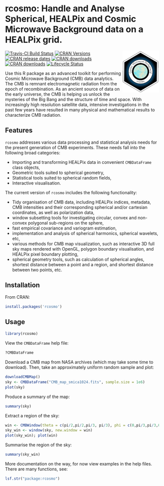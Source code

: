 
# rcosmo: Handle and Analyse Spherical, HEALPix and Cosmic Microwave Background data on a HEALPix grid.

<img src="man/figures/logo.jpg" align="right" alt="" width="120" />


<!-- Badges Start -->
[![Travis-CI Build Status](https://travis-ci.org/frycast/rcosmo.svg?branch=master)](https://travis-ci.org/frycast/rcosmo) 
[![CRAN Versions](http://www.r-pkg.org/badges/version/rcosmo)](https://CRAN.R-project.org/package=rcosmo) 
[![CRAN release dates](http://www.r-pkg.org/badges/version-ago/rcosmo)](https://CRAN.R-project.org/package=rcosmo) 
[![CRAN downloads](http://cranlogs.r-pkg.org/badges/grand-total/rcosmo)](https://CRAN.R-project.org/package=rcosmo) 
[![CRAN downloads](http://cranlogs.r-pkg.org/badges/last-week/rcosmo)](https://CRAN.R-project.org/package=rcosmo) [![Lifecycle Status](https://img.shields.io/badge/lifecycle-maturing-blue.svg)](https://www.tidyverse.org/lifecycle/)
<!-- Badges End -->


<!-- [![Code coverage](https://codecov.io/gh/frycast/rcosmo/branch/master/graph/badge.svg)](https://codecov.io/github/frycast/rcosmo?branch=master) -->


Use this R package as an advanced toolkit for performing Cosmic Microwave Background (CMB) data analytics. The CMB is remnant electromagnetic radiation from the epoch of recombination. As an ancient source of data on the early universe, the CMB is helping us unlock the mysteries of the Big Bang and the structure of time and space. With increasingly high resolution satellite data, intensive investigations in the past few years have resulted in many physical and mathematical results to characterize CMB radiation.  

## Features

`rcosmo` addresses various data processing and statistical analysis needs for the present generation of CMB experiments. These needs fall into the following broad categories:
+ Importing and transforming HEALPix data in convenient `CMBDataFrame` class objects,
+ Geometric tools suited to spherical geometry,
+ Statistical tools suited to spherical random fields,
+ Interactive visualisation.

The current version of `rcosmo` includes the following functionality:
+	Tidy organisation of CMB data, including HEALPix indices, metadata, CMB intensities and their
  corresponding spherical and/or cartesian coordinates, as well as polarization data,
+	window subsetting tools for investigating circular, convex and non-convex polygonal sub-regions on the sphere,
+	fast empirical covariance and variogram estimation,
+	implementation and analysis of spherical harmonics, spherical wavelets, etc,
+	various methods for CMB map visualization, such as interactive 3D full sky maps rendered with OpenGL, polygon boundary visualisation, and HEALPix pixel boundary plotting,
+ spherical geometry tools, such as calculation of spherical angles, shortest distance between a point and a region, and shortest distance between two points, etc.


## Installation

From CRAN:

```r
install.packages('rcosmo')
```

## Usage

```r
library(rcosmo)
```

View the `CMBDataFrame` help file:

```r
?CMBDataFrame
```

Download a CMB map from NASA archives (which may take some time to download).
Then, take an approximately uniform random sample and plot:

```r
downloadCMBMap()
sky <- CMBDataFrame("CMB_map_smica1024.fits", sample.size = 1e6)
plot(sky)
```

Produce a summary of the map:

```r
summary(sky)
```

Extract a region of the sky:

```r
win <- CMBWindow(theta = c(pi/2,pi/2,pi/3, pi/3), phi = c(0,pi/3,pi/3,0))
sky_win <- window(sky, new.window = win)
plot(sky_win); plot(win)
```

Summarise the region of the sky:

```r
summary(sky_win)
```
More documentation on the way, for now view examples in the help files. There are many functions, see:

```r
lsf.str("package:rcosmo")
```
